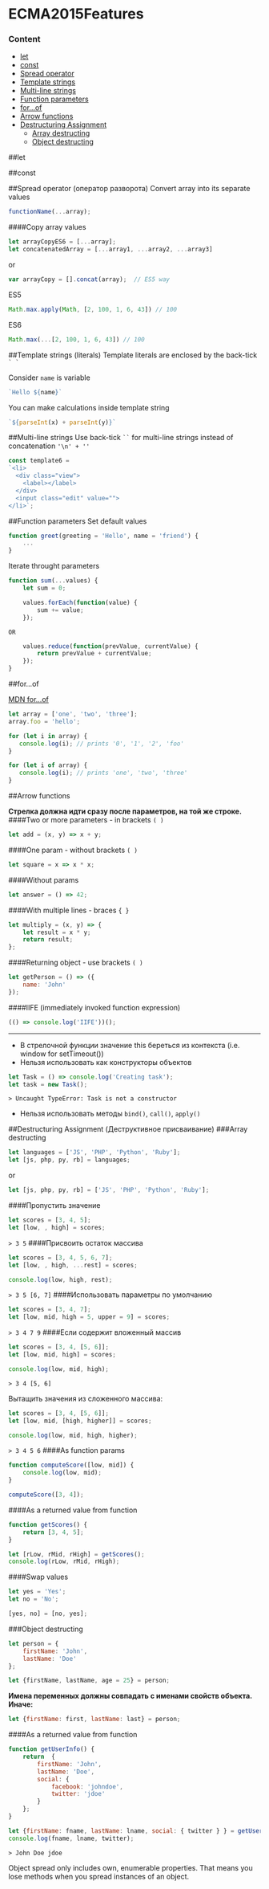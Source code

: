 # ECMA2015Features

### Сontent
* [let](let)
* [const](const)
* [Spread operator](spread)
* [Template strings](template)
* [Multi-line strings](multiline)
* [Function parameters](funcparam)
* [for...of](forof)
* [Arrow functions](arrow)
* [Destructuring Assignment](destruction)
  * [Array destructing](arraydestruction)
  * [Object destructing](objectdestructing)

##let <a href="let"></a>

##const <a href="const"></a>

##Spread operator (оператор разворота) <a href="spread"></a>
Convert array into its separate values
```javascript
functionName(...array);
```
####Copy array values
```javascript
let arrayCopyES6 = [...array];
let concatenatedArray = [...array1, ...array2, ...array3]
```
or
```javascript
var arrayCopy = [].concat(array);  // ES5 way
```
ES5
```javascript
Math.max.apply(Math, [2, 100, 1, 6, 43]) // 100
```
ES6
```javascript
Math.max(...[2, 100, 1, 6, 43]) // 100
```

##Template strings (literals) <a href="template"></a>
Template literals are enclosed by the back-tick ``` ` ` ```

Consider `name` is variable
```javascript
`Hello ${name}`
```
You can make calculations inside template string
```javascript
`${parseInt(x) + parseInt(y)}`
```

##Multi-line strings <a href="multiline"></a>
Use back-tick  ``` `` ``` for multi-line strings instead of concatenation ``` '\n' + '' ```
```javascript
const template6 =
`<li>
  <div class="view">
    <label></label>
  </div>
  <input class="edit" value="">
</li>`;
```

##Function parameters <a href="funcparam"></a>
Set default values
```javascript
function greet(greeting = 'Hello', name = 'friend') {
    ...
}
```
Iterate throught parameters
```javascript
function sum(...values) {
    let sum = 0;

    values.forEach(function(value) {
        sum += value;
    });
```
    OR
```javascript
    values.reduce(function(prevValue, currentValue) {
        return prevValue + currentValue;
    });
}
```

##for...of <a href="forof"></a>

[MDN for...of](https://developer.mozilla.org/ru/docs/Web/JavaScript/Reference/Statements/for...of)

```javascript
let array = ['one', 'two', 'three'];
array.foo = 'hello';

for (let i in array) {
   console.log(i); // prints '0', '1', '2', 'foo'
}

for (let i of array) {
   console.log(i); // prints 'one', 'two', 'three'
}
```

##Arrow functions <a href="arrow"></a>

**Стрелка должна идти сразу после параметров, на той же строке.**
####Two or more parameters - in brackets ```( )```
```javascript
let add = (x, y) => x + y;
```
####One param - without brackets ```( )```
```javascript
let square = x => x * x;
```
####Without params
```javascript
let answer = () => 42;
```
####With multiple lines - braces ```{ }```
```javascript
let multiply = (x, y) => {
    let result = x * y;
    return result;
};
```
####Returning object - use brackets ```( )```
```javascript
let getPerson = () => ({
    name: 'John'
});
```
####IIFE (immediately invoked function expression)
```javascript
(() => console.log('IIFE'))();
```
---
* В стрелочной функции значение this береться из контекста (i.e. window for setTimeout())
* Нельзя использовать как конструкторы объектов
```javascript
let Task = () => console.log('Creating task');
let task = new Task();
```
```> Uncaught TypeError: Task is not a constructor```
* Нельзя использовать методы ```bind()```, ```call()```, ```apply()```

##Destructuring Assignment (Деструктивное присваивание) <a href="destruction"></a>
###Array destructing <a href="arraydestruction"></a>
```javascript
let languages = ['JS', 'PHP', 'Python', 'Ruby'];
let [js, php, py, rb] = languages;
```
or
```javascript
let [js, php, py, rb] = ['JS', 'PHP', 'Python', 'Ruby'];
```
####Пропустить значение
```javascript
let scores = [3, 4, 5];
let [low, , high] = scores;
```
```> 3 5```
####Присвоить остаток массива
```javascript
let scores = [3, 4, 5, 6, 7];
let [low, , high, ...rest] = scores;

console.log(low, high, rest);
```
```> 3 5 [6, 7]```
####Использовать параметры по умолчанию
```javascript
let scores = [3, 4, 7];
let [low, mid, high = 5, upper = 9] = scores;
```
```> 3 4 7 9```
####Если содержит вложенный массив
```javascript
let scores = [3, 4, [5, 6]];
let [low, mid, high] = scores;

console.log(low, mid, high);
```
```> 3 4 [5, 6]```

Вытащить значения из сложенного массива:
```javascript
let scores = [3, 4, [5, 6]];
let [low, mid, [high, higher]] = scores;

console.log(low, mid, high, higher);
```
```> 3 4 5 6```
####As function params
```javascript
function computeScore([low, mid]) {
    console.log(low, mid);
}

computeScore([3, 4]);
```
####As a returned value from function
```javascript
function getScores() {
    return [3, 4, 5];
}

let [rLow, rMid, rHigh] = getScores();
console.log(rLow, rMid, rHigh);
```
####Swap values
```javascript
let yes = 'Yes';
let no = 'No';

[yes, no] = [no, yes];
```

###Object destructing <a href="objectdestructing"></a>

```javascript
let person = {
    firstName: 'John',
    lastName: 'Doe'
};

let {firstName, lastName, age = 25} = person;
```
**Имена переменных должны совпадать с именами свойств объекта. Иначе:**
```javascript
let {firstName: first, lastName: last} = person;
```
####As a returned value from function
```javascript
function getUserInfo() {
    return  {
        firstName: 'John',
        lastName: 'Doe',
        social: {
            facebook: 'johndoe',
            twitter: 'jdoe'
        }
    };
}

let {firstName: fname, lastName: lname, social: { twitter } } = getUserInfo();
console.log(fname, lname, twitter);
```
```> John Doe jdoe```


Object spread only includes own, enumerable properties. That means you lose methods when you spread instances of an object.
